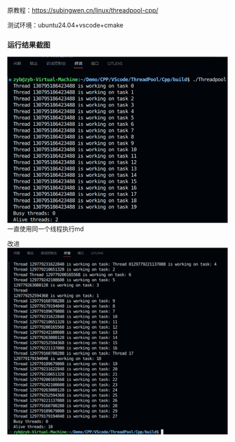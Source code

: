 原教程：https://subingwen.cn/linux/threadpool-cpp/ 

测试环境：ubuntu24.04+vscode+cmake
### 运行结果截图
![](./2025-05-09_15-31.png)
一直使用同一个线程执行md

改进
![](./2025-05-09_16-11.png)
